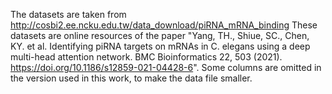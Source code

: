 The datasets are taken from http://cosbi2.ee.ncku.edu.tw/data_download/piRNA_mRNA_binding 
These datasets are online resources of the paper "Yang, TH., Shiue, SC., Chen, KY. et al. Identifying piRNA targets on mRNAs in C. elegans using a deep multi-head attention network. BMC Bioinformatics 22, 503 (2021). https://doi.org/10.1186/s12859-021-04428-6". 
Some columns are omitted in the version used in this work, to make the data file smaller.
